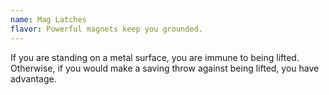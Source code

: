 ```yaml
---
name: Mag Latches
flavor: Powerful magnets keep you grounded.
---
```

If you are standing on a metal surface, you are immune to being lifted. Otherwise, if you would make a saving throw against being lifted, you have advantage.
